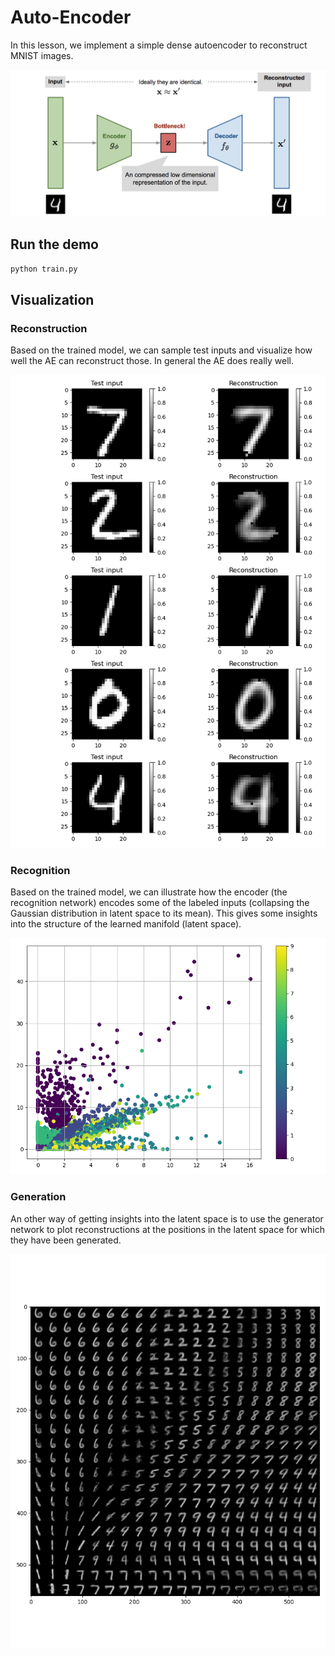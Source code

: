 # Auto-Encoder

In this lesson, we implement a simple dense autoencoder to reconstruct MNIST images.

![](autoencoder.png)

## Run the demo

```bash
python train.py
```

## Visualization
### Reconstruction
Based on the trained model, we can sample test inputs and visualize how well the AE can reconstruct those. In general the AE does really well.

![](images/reconstruction.png)

### Recognition
Based on the trained model, we can illustrate how the encoder (the recognition network) encodes some of the labeled inputs (collapsing the Gaussian distribution in latent space to its mean). This gives some insights into the structure of the learned manifold (latent space).

![](images/recognition.png)

### Generation
An other way of getting insights into the latent space is to use the generator network to plot reconstructions at the positions in the latent space for which they have been generated.

![](images/generation.png)

